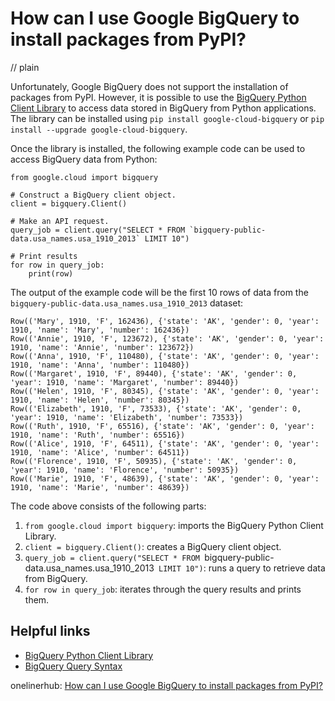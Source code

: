 # How can I use Google BigQuery to install packages from PyPI?
// plain

Unfortunately, Google BigQuery does not support the installation of packages from PyPI. However, it is possible to use the [BigQuery Python Client Library](https://googleapis.dev/python/bigquery/latest/index.html) to access data stored in BigQuery from Python applications. The library can be installed using `pip install google-cloud-bigquery` or `pip install --upgrade google-cloud-bigquery`.

Once the library is installed, the following example code can be used to access BigQuery data from Python:

```
from google.cloud import bigquery

# Construct a BigQuery client object.
client = bigquery.Client()

# Make an API request.
query_job = client.query("SELECT * FROM `bigquery-public-data.usa_names.usa_1910_2013` LIMIT 10")

# Print results
for row in query_job:
    print(row)
```

The output of the example code will be the first 10 rows of data from the `bigquery-public-data.usa_names.usa_1910_2013` dataset:

```
Row(('Mary', 1910, 'F', 162436), {'state': 'AK', 'gender': 0, 'year': 1910, 'name': 'Mary', 'number': 162436})
Row(('Annie', 1910, 'F', 123672), {'state': 'AK', 'gender': 0, 'year': 1910, 'name': 'Annie', 'number': 123672})
Row(('Anna', 1910, 'F', 110480), {'state': 'AK', 'gender': 0, 'year': 1910, 'name': 'Anna', 'number': 110480})
Row(('Margaret', 1910, 'F', 89440), {'state': 'AK', 'gender': 0, 'year': 1910, 'name': 'Margaret', 'number': 89440})
Row(('Helen', 1910, 'F', 80345), {'state': 'AK', 'gender': 0, 'year': 1910, 'name': 'Helen', 'number': 80345})
Row(('Elizabeth', 1910, 'F', 73533), {'state': 'AK', 'gender': 0, 'year': 1910, 'name': 'Elizabeth', 'number': 73533})
Row(('Ruth', 1910, 'F', 65516), {'state': 'AK', 'gender': 0, 'year': 1910, 'name': 'Ruth', 'number': 65516})
Row(('Alice', 1910, 'F', 64511), {'state': 'AK', 'gender': 0, 'year': 1910, 'name': 'Alice', 'number': 64511})
Row(('Florence', 1910, 'F', 50935), {'state': 'AK', 'gender': 0, 'year': 1910, 'name': 'Florence', 'number': 50935})
Row(('Marie', 1910, 'F', 48639), {'state': 'AK', 'gender': 0, 'year': 1910, 'name': 'Marie', 'number': 48639})
```

The code above consists of the following parts:

1. `from google.cloud import bigquery`: imports the BigQuery Python Client Library.
2. `client = bigquery.Client()`: creates a BigQuery client object.
3. `query_job = client.query("SELECT * FROM `bigquery-public-data.usa_names.usa_1910_2013` LIMIT 10")`: runs a query to retrieve data from BigQuery.
4. `for row in query_job`: iterates through the query results and prints them.

## Helpful links

* [BigQuery Python Client Library](https://googleapis.dev/python/bigquery/latest/index.html)
* [BigQuery Query Syntax](https://cloud.google.com/bigquery/docs/reference/standard-sql/query-syntax)

onelinerhub: [How can I use Google BigQuery to install packages from PyPI?](https://onelinerhub.com/google-big-query/how-can-i-use-google-bigquery-to-install-packages-from-pypi)